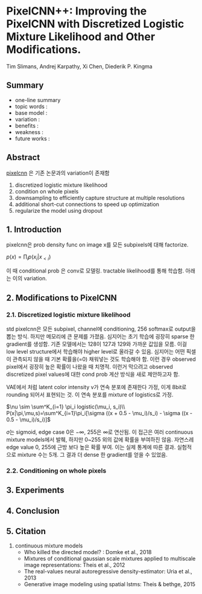 # PixelCNN++: Improving the PixelCNN with Discretized Logistic Mixture Likelihood and Other Modifications.

Tim Slimans, Andrej Karpathy, Xi Chen, Diederik P. Kingma

## Summary

- one-line summary
- topic words : 
- base model : 
- variation : 
- benefits :
- weakness :
- future works :

## Abstract

[pixelcnn](https://github.com/openai/pixel-cnn) 은 기존 논문과의 variation이 존재함
1. discretized logistic mixture likelihood
2. condition on whole pixels
3. downsampling to efficiently capture structure at multiple resolutions
4. additional short-cut connections to speed up optimization
5. regularize the model using dropout

## 1. Introduction

pixelcnn은 prob density func on image x를 모든 subpixels에 대해 factorize.

$p(x)=\prod_i p(x_i|x_{<i})$

이 때 conditional prob 은 conv로 모델링. tractable likelihood를 통해 학습함. 아래는 이의 variation.

## 2. Modifications to PixelCNN

### 2.1. Discretized logistic mixture likelihood

std pixelcnn은 모든 subpixel, channel에 conditioning, 256 softmax로 output을 뽑는 방식. 하지만 메모리에 큰 문제를 가졌음. 심지어는 초기 학습에 굉장히 sparse 한 gradient를 생성함. 기존 모델에서는 128이 127과 129와 가까운 값임을 모름. 이걸 low level structure에서 학습해야 higher level로 올라갈 수 있음. 심지어는 어떤 픽셀이 관측되지 않을 때 기본 확률을(=0) 채워넣는 것도 학습해야 함. 이런 경우 observed pixel에서 굉장히 높은 확률이 나왔을 때 치명적. 이런거 막으려고 observed discretized pixel values에 대한 cond prob 게산 방식을 새로 제안하고자 함.

VAE에서 처럼 latent color intensity v가 연속 분포에 존재한다 가정, 이게 8bit로 rounding 되어서 표현되는 것. 이 연속 분포를 mixture of logistics로 가정. 

$\nu \sim \sum^K_{i=1} \pi_i logistic(\mu_i, s_i)\\
P(x|\pi,\mu,s)=\sum^K_{i=1}\pi_i[\sigma ((x + 0.5 - \mu_i)/s_i) - \sigma ((x - 0.5 - \mu_i)/s_i)]$

$\sigma$는 sigmoid, edge case 0은 $-\infty$, 255은 $\infty$로 연산됨. 이 접근은 여러 continuous mixture models에서 발췌, 하지만 0~255 외의 값에 확률을 부여하진 않음. 자연스레 edge value 0, 255에 근방 보다 높은 확률 부여. 이는 실제 통계에 따른 결과. 실험적으로 mixture 수는 5개. 그 결과 더 dense 한 gradient를 얻을 수 있었음. 


### 2.2. Conditioning on whole pixels

## 3. Experiments

## 4. Conclusion

## 5. Citation

1. continuous mixture models
   - Who killed the directed model? : Domke et al., 2018
   - Mixtures of conditional gaussian scale mixtures applied to multiscale image representations: Theis et al., 2012
   - The real-values neural autoregressive density-estimator: Uria et al., 2013
   - Generative image modeling using spatial lstms: Theis & bethge, 2015 